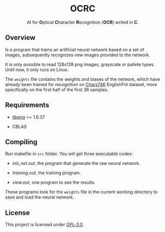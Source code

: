 <div align="center">

<h1>OCRC</h1>

AI for <b>O</b>ptical <b>C</b>haracter <b>R</b>ecognition (<b>OCR</b>) writed in <b>C</b>.

</div>

## Overview

Is a program that trains an artificial neural network based on a set of images, subsequently recognizes new images provided to the network.

It is only possible to read 128x128 png images, grayscale or pallete types. Until now, it only runs on Linux.

The `weights` file contains the weights and biases of the network, which have already been trained for recognition on [Chars74K](http://www.ee.surrey.ac.uk/CVSSP/demos/chars74k/) EnglishFnt dataset, more specifically on the first half of the first 36 samples.

## Requirements

* [libpng](http://www.libpng.org) >= 1.6.37

* CBLAS

## Compiling

Run makefile in `src` folder. You will get three executable codes:

* *init_net.out*, the program that generate the raw neural network.

* *training.out*, the training program.

* *view.out*, one program to see the results.

These programs look for the `weights` file in the current working directory to save and load the neural network.

## License

This project is licensed under [GPL-3.0](https://raw.githubusercontent.com/Illumina/licenses/master/gpl-3.0.txt). 
